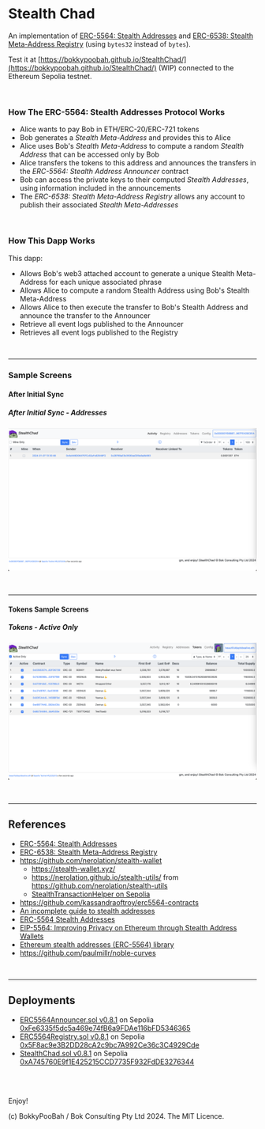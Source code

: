 # Stealth Chad

An implementation of [ERC-5564: Stealth Addresses](https://eips.ethereum.org/EIPS/eip-5564) and [ERC-6538: Stealth Meta-Address Registry](https://eips.ethereum.org/EIPS/eip-6538) (using `bytes32` instead of `bytes`).

Test it at [https://bokkypoobah.github.io/StealthChad/](https://bokkypoobah.github.io/StealthChad/) (WIP) connected to the Ethereum Sepolia testnet.

<br />

### How The ERC-5564: Stealth Addresses Protocol Works

* Alice wants to pay Bob in ETH/ERC-20/ERC-721 tokens
* Bob generates a *Stealth Meta-Address* and provides this to Alice
* Alice uses Bob's *Stealth Meta-Address* to compute a random *Stealth Address* that can be accessed only by Bob
* Alice transfers the tokens to this address and announces the transfers in the *ERC-5564: Stealth Address Announcer* contract
* Bob can access the private keys to their computed *Stealth Addresses*, using information included in the announcements
* The *ERC-6538: Stealth Meta-Address Registry* allows any account to publish their associated *Stealth Meta-Addresses*

<br />

### How This Dapp Works

This dapp:

* Allows Bob's web3 attached account to generate a unique Stealth Meta-Address for each unique associated phrase
* Allows Alice to compute a random Stealth Address using Bob's Stealth Meta-Address
* Allows Alice to then execute the transfer to Bob's Stealth Address and announce the transfer to the Announcer
* Retrieve all event logs published to the Announcer
* Retrieves all event logs published to the Registry

<br />

---

### Sample Screens

#### After Initial Sync

##### After Initial Sync - Addresses

<kbd><img src="images/SampleScreen_AfterInitialSync_Addresses_20240107.png " /></kbd>


<br />

---

#### Tokens Sample Screens

##### Tokens - Active Only

<kbd><img src="images/SampleScreen_Tokens_ActiveOnly_20240106.png" /></kbd>

<br />

---

## References

* [ERC-5564: Stealth Addresses](https://eips.ethereum.org/EIPS/eip-5564)
* [ERC-6538: Stealth Meta-Address Registry](https://eips.ethereum.org/EIPS/eip-6538)
* https://github.com/nerolation/stealth-wallet
  * https://stealth-wallet.xyz/
  * https://nerolation.github.io/stealth-utils/ from https://github.com/nerolation/stealth-utils
  * [StealthTransactionHelper on Sepolia](https://sepolia.etherscan.io/address/0x054Aa0E0b4C92142a583fDfa9369FF3558F8dea4#code)
* https://github.com/kassandraoftroy/erc5564-contracts
* [An incomplete guide to stealth addresses](https://vitalik.eth.limo/general/2024/01/20/stealth.html)
* [ERC-5564 Stealth Addresses](https://ethereum-magicians.org/t/erc-5564-stealth-addresses/10614)
* [EIP-5564: Improving Privacy on Ethereum through Stealth Address Wallets](https://medium.com/@toni_w/eip-5564-improving-privacy-on-ethereum-through-stealth-address-wallets-fdf3250e81a1)
* [Ethereum stealth addresses (ERC-5564) library](https://github.com/jsign/zig-stealth-addresses)
* https://github.com/paulmillr/noble-curves

<br />

---

## Deployments

* [ERC5564Announcer.sol v0.8.1](deployed/ERC5564Announcer_v0.8.1_Sepolia_0xFe6335f5dc5a469e74fB6a9FDAe116bFD5346365.sol) on Sepolia [0xFe6335f5dc5a469e74fB6a9FDAe116bFD5346365](https://sepolia.etherscan.io/address/0xFe6335f5dc5a469e74fB6a9FDAe116bFD5346365#code)
* [ERC5564Registry.sol v0.8.1](deployed/ERC5564Registry_v0.8.1_Sepolia_0x5F8ac9e3B2DD28cA2c9bc7A992Ce36c3C4929Cde.sol) on Sepolia [0x5F8ac9e3B2DD28cA2c9bc7A992Ce36c3C4929Cde](https://sepolia.etherscan.io/address/0x5F8ac9e3B2DD28cA2c9bc7A992Ce36c3C4929Cde#code)
* [StealthChad.sol v0.8.1](deployed/StealthChad_v0.8.1_Sepolia_0xA745760E9f1E425215CCD7735F932FdDE3276344.sol) on Sepolia [0xA745760E9f1E425215CCD7735F932FdDE3276344](https://sepolia.etherscan.io/address/0xA745760E9f1E425215CCD7735F932FdDE3276344#code)


<br />

<br />

Enjoy!

(c) BokkyPooBah / Bok Consulting Pty Ltd 2024. The MIT Licence.
